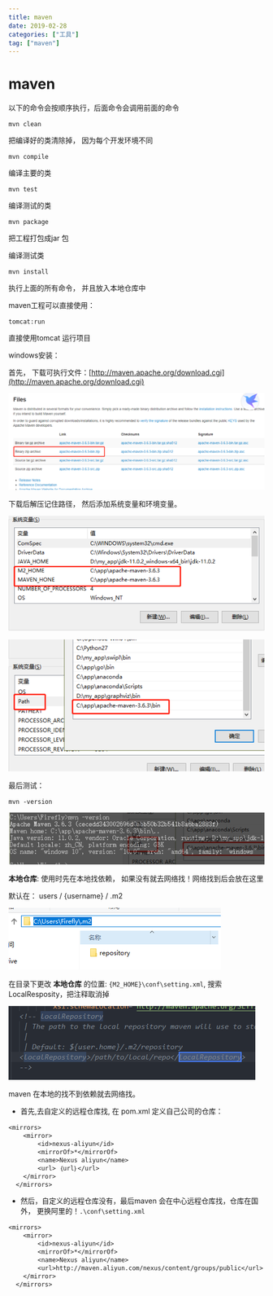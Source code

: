 ```yaml
---
title: maven
date: 2019-02-28
categories: ["工具"] 
tag: ["maven"]
---
```

# maven



以下的命令会按顺序执行，后面命令会调用前面的命令



```
mvn clean
```

把编译好的类清除掉， 因为每个开发环境不同

```
mvn compile
```

编译主要的类

```
mvn test
```

编译测试的类

```
mvn package
```

把工程打包成jar 包

编译测试类

```
mvn install
```

执行上面的所有命令， 并且放入本地仓库中



maven工程可以直接使用：

```
tomcat:run 
```

直接使用tomcat 运行项目



windows安装：

首先， 下载可执行文件：[http://maven.apache.org/download.cgi](http://maven.apache.org/download.cgi)

![](https://raw.githubusercontent.com/Fierygit/picbed/master/20200209203336.png)



 下载后解压记住路径， 然后添加系统变量和环境变量。

![](https://raw.githubusercontent.com/Fierygit/picbed/master/20200209203517.png)

![](https://raw.githubusercontent.com/Fierygit/picbed/master/20200209203615.png)

最后测试：

```
mvn -version
```

![](https://raw.githubusercontent.com/Fierygit/picbed/master/20200209203655.png)





**本地仓库**:  使用时先在本地找依赖， 如果没有就去网络找！网络找到后会放在这里

默认在： users / {username}  / .m2

![](https://raw.githubusercontent.com/Fierygit/picbed/master/20200209204252.png)



在目录下更改 **本地仓库** 的位置: `{M2_HOME}\conf\setting.xml`, 搜索 LocalResposity，把注释取消掉

![](https://raw.githubusercontent.com/Fierygit/picbed/master/20200209204658.png)



maven 在本地的找不到依赖就去网络找。

- 首先,去自定义的远程仓库找,  在 pom.xml 定义自己公司的仓库：

```properties
<mirrors>
    <mirror>
        <id>nexus-aliyun</id>
        <mirrorOf>*</mirrorOf>
        <name>Nexus aliyun</name>
        <url> ｛url｝</url>
    </mirror> 
  </mirrors>
```

- 然后，自定义的远程仓库没有，最后maven 会在中心远程仓库找，仓库在国外， 更换阿里的！`.\conf\setting.xml`

```properties
<mirrors>
    <mirror>
        <id>nexus-aliyun</id>
        <mirrorOf>*</mirrorOf>
        <name>Nexus aliyun</name>
        <url>http://maven.aliyun.com/nexus/content/groups/public</url>
    </mirror> 
  </mirrors>
```





